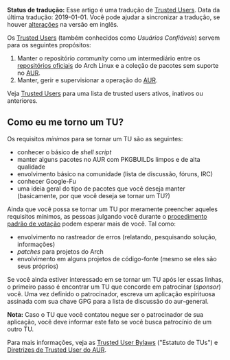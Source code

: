 **Status de tradução:** Esse artigo é uma tradução de [Trusted Users](/index.php/Trusted_Users "Trusted Users"). Data da última tradução: 2019-01-01\. Você pode ajudar a sincronizar a tradução, se houver [alterações](https://wiki.archlinux.org/index.php?title=Trusted_Users&diff=0&oldid=559670) na versão em inglês.

Os [Trusted Users](https://www.archlinux.org/people/trusted-users/) (também conhecidos como *Usuários Confiáveis*) servem para os seguintes propósitos:

1.  Manter o repositório *community* como um intermediário entre os [repositórios oficiais](/index.php/Reposit%C3%B3rios_oficiais "Repositórios oficiais") do Arch Linux e a coleção de pacotes sem suporte no [AUR](/index.php/AUR_(Portugu%C3%AAs) "AUR (Português)").
2.  Manter, gerir e supervisionar a operação do [AUR](/index.php/AUR_(Portugu%C3%AAs) "AUR (Português)").

Veja [Trusted Users](/index.php/Trusted_Users "Trusted Users") para uma lista de trusted users ativos, inativos ou anteriores.

## Como eu me torno um TU?

Os requisitos *mínimos* para se tornar um TU são as seguintes:

*   conhecer o básico de *shell script*
*   manter alguns pacotes no AUR com PKGBUILDs limpos e de alta qualidade
*   envolvimento básico na comunidade (lista de discussão, fóruns, IRC)
*   conhecer Google-Fu
*   uma ideia geral do tipo de pacotes que você deseja manter (basicamente, por que você deseja se tornar um TU?)

Ainda que você possa se tornar um TU por meramente preencher aqueles requisitos mínimos, as pessoas julgando você durante o [procedimento padrão de votação](https://aur.archlinux.org/trusted-user/TUbylaws.html#_standard_voting_procedure) podem esperar mais de você. Tal como:

*   envolvimento no rastreador de erros (relatando, pesquisando solução, informações)
*   *patches* para projetos do Arch
*   envolvimento em alguns projetos de código-fonte (mesmo se eles são seus próprios)

Se você ainda estiver interessado em se tornar um TU após ler essas linhas, o primeiro passo é encontrar um TU que concorde em patrocinar (*sponsor*) você. Uma vez definido o patrocinador, escreva um aplicação espirituosa assinada com sua chave GPG para a lista de discussão do aur-general.

**Nota:** Caso o TU que você contatou negue ser o patrocinador de sua aplicação, você deve informar este fato se você busca patrocínio de um outro TU.

Para mais informações, veja as [Trusted User Bylaws](https://aur.archlinux.org/trusted-user/TUbylaws.html) ("Estatuto de TUs") e [Diretrizes de Trusted User do AUR](/index.php/Diretrizes_de_Trusted_User_do_AUR "Diretrizes de Trusted User do AUR").